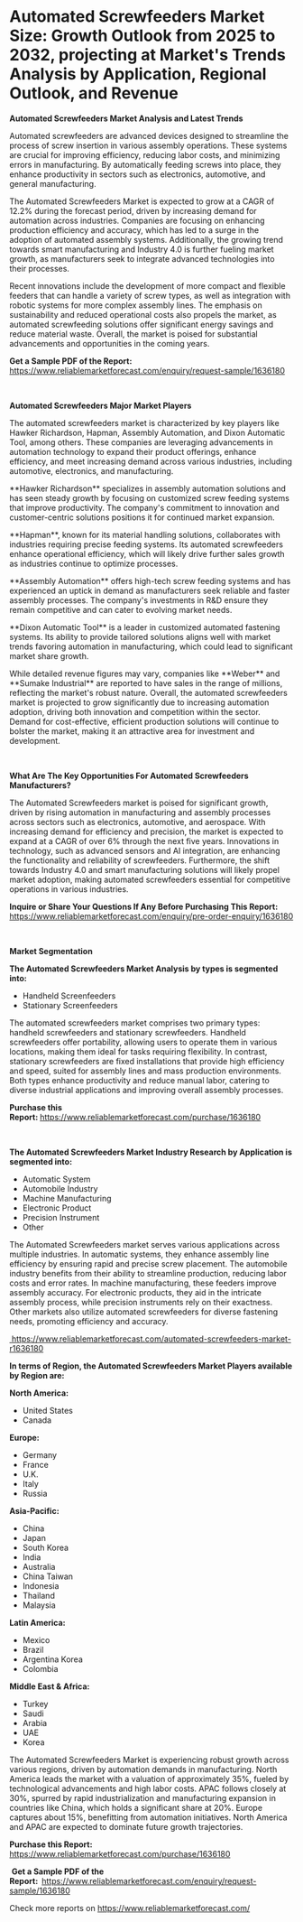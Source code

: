 <p><h1>Automated Screwfeeders Market Size: Growth Outlook from 2025 to 2032, projecting at Market's Trends Analysis by Application, Regional Outlook, and Revenue</h1></p><p><strong>Automated Screwfeeders Market Analysis and Latest Trends</strong></p>
<p><p>Automated screwfeeders are advanced devices designed to streamline the process of screw insertion in various assembly operations. These systems are crucial for improving efficiency, reducing labor costs, and minimizing errors in manufacturing. By automatically feeding screws into place, they enhance productivity in sectors such as electronics, automotive, and general manufacturing.</p><p>The Automated Screwfeeders Market is expected to grow at a CAGR of 12.2% during the forecast period, driven by increasing demand for automation across industries. Companies are focusing on enhancing production efficiency and accuracy, which has led to a surge in the adoption of automated assembly systems. Additionally, the growing trend towards smart manufacturing and Industry 4.0 is further fueling market growth, as manufacturers seek to integrate advanced technologies into their processes.</p><p>Recent innovations include the development of more compact and flexible feeders that can handle a variety of screw types, as well as integration with robotic systems for more complex assembly lines. The emphasis on sustainability and reduced operational costs also propels the market, as automated screwfeeding solutions offer significant energy savings and reduce material waste. Overall, the market is poised for substantial advancements and opportunities in the coming years.</p></p>
<p><strong>Get a Sample PDF of the Report:&nbsp;</strong> <a href="https://www.reliablemarketforecast.com/enquiry/request-sample/1636180?utm_campaign=2740&utm_medium=2&utm_source=Github&utm_content=ia&utm_term=23032025&utm_id=automated-screwfeeders">https://www.reliablemarketforecast.com/enquiry/request-sample/1636180</a></p>
<p>&nbsp;</p>
<p><strong>Automated Screwfeeders Major Market Players</strong></p>
<p><p>The automated screwfeeders market is characterized by key players like Hawker Richardson, Hapman, Assembly Automation, and Dixon Automatic Tool, among others. These companies are leveraging advancements in automation technology to expand their product offerings, enhance efficiency, and meet increasing demand across various industries, including automotive, electronics, and manufacturing.</p><p>**Hawker Richardson** specializes in assembly automation solutions and has seen steady growth by focusing on customized screw feeding systems that improve productivity. The company's commitment to innovation and customer-centric solutions positions it for continued market expansion.</p><p>**Hapman**, known for its material handling solutions, collaborates with industries requiring precise feeding systems. Its automated screwfeeders enhance operational efficiency, which will likely drive further sales growth as industries continue to optimize processes. </p><p>**Assembly Automation** offers high-tech screw feeding systems and has experienced an uptick in demand as manufacturers seek reliable and faster assembly processes. The company's investments in R&D ensure they remain competitive and can cater to evolving market needs.</p><p>**Dixon Automatic Tool** is a leader in customized automated fastening systems. Its ability to provide tailored solutions aligns well with market trends favoring automation in manufacturing, which could lead to significant market share growth.</p><p>While detailed revenue figures may vary, companies like **Weber** and **Sumake Industrial** are reported to have sales in the range of millions, reflecting the market's robust nature. Overall, the automated screwfeeders market is projected to grow significantly due to increasing automation adoption, driving both innovation and competition within the sector. Demand for cost-effective, efficient production solutions will continue to bolster the market, making it an attractive area for investment and development.</p></p>
<p>&nbsp;</p>
<p><strong>What Are The Key Opportunities For Automated Screwfeeders Manufacturers?</strong></p>
<p><p>The Automated Screwfeeders market is poised for significant growth, driven by rising automation in manufacturing and assembly processes across sectors such as electronics, automotive, and aerospace. With increasing demand for efficiency and precision, the market is expected to expand at a CAGR of over 6% through the next five years. Innovations in technology, such as advanced sensors and AI integration, are enhancing the functionality and reliability of screwfeeders. Furthermore, the shift towards Industry 4.0 and smart manufacturing solutions will likely propel market adoption, making automated screwfeeders essential for competitive operations in various industries.</p></p>
<p><strong>Inquire or Share Your Questions If Any Before Purchasing This Report:</strong> <a href="https://www.reliablemarketforecast.com/enquiry/pre-order-enquiry/1636180?utm_campaign=2740&utm_medium=2&utm_source=Github&utm_content=ia&utm_term=23032025&utm_id=automated-screwfeeders">https://www.reliablemarketforecast.com/enquiry/pre-order-enquiry/1636180</a></p>
<p>&nbsp;</p>
<p><strong>Market Segmentation</strong></p>
<p><strong>The Automated Screwfeeders Market Analysis by types is segmented into:</strong></p>
<p><ul><li>Handheld Screenfeeders</li><li>Stationary Screenfeeders</li></ul></p>
<p><p>The automated screwfeeders market comprises two primary types: handheld screwfeeders and stationary screwfeeders. Handheld screwfeeders offer portability, allowing users to operate them in various locations, making them ideal for tasks requiring flexibility. In contrast, stationary screwfeeders are fixed installations that provide high efficiency and speed, suited for assembly lines and mass production environments. Both types enhance productivity and reduce manual labor, catering to diverse industrial applications and improving overall assembly processes.</p></p>
<p><strong>Purchase this Report:&nbsp;</strong><a href="https://www.reliablemarketforecast.com/purchase/1636180?utm_campaign=2740&utm_medium=2&utm_source=Github&utm_content=ia&utm_term=23032025&utm_id=automated-screwfeeders">https://www.reliablemarketforecast.com/purchase/1636180</a></p>
<p>&nbsp;</p>
<p><strong>The Automated Screwfeeders Market Industry Research by Application is segmented into:</strong></p>
<p><ul><li>Automatic System</li><li>Automobile Industry</li><li>Machine Manufacturing</li><li>Electronic Product</li><li>Precision Instrument</li><li>Other</li></ul></p>
<p><p>The Automated Screwfeeders market serves various applications across multiple industries. In automatic systems, they enhance assembly line efficiency by ensuring rapid and precise screw placement. The automobile industry benefits from their ability to streamline production, reducing labor costs and error rates. In machine manufacturing, these feeders improve assembly accuracy. For electronic products, they aid in the intricate assembly process, while precision instruments rely on their exactness. Other markets also utilize automated screwfeeders for diverse fastening needs, promoting efficiency and accuracy.</p></p>
<p><a href="https://www.reliablemarketforecast.com/automated-screwfeeders-market-r1636180?utm_campaign=2740&utm_medium=2&utm_source=Github&utm_content=ia&utm_term=23032025&utm_id=automated-screwfeeders">&nbsp;https://www.reliablemarketforecast.com/automated-screwfeeders-market-r1636180</a></p>
<p><strong>In terms of Region, the Automated Screwfeeders Market Players available by Region are:</strong></p>
<p>
    <p> <strong> North America: </strong>
        <ul>
            <li>United States</li>
            <li>Canada</li>
        </ul>
        </p> 
    <p> <strong> Europe: </strong>
        <ul>
            <li>Germany</li>
            <li>France</li>
            <li>U.K.</li>
            <li>Italy</li>
            <li>Russia</li>
        </ul>
        </p> 
    <p> <strong> Asia-Pacific: </strong>
        <ul>
            <li>China</li>
            <li>Japan</li>
            <li>South Korea</li>
            <li>India</li>
            <li>Australia</li>
            <li>China Taiwan</li>
            <li>Indonesia</li>
            <li>Thailand</li>
            <li>Malaysia</li>
        </ul>
        </p> 
    <p> <strong> Latin America: </strong>
        <ul>
            <li>Mexico</li>
            <li>Brazil</li>
            <li>Argentina Korea</li>
            <li>Colombia</li>
        </ul>
        </p> 
    <p> <strong> Middle East & Africa: </strong>
        <ul>
            <li>Turkey</li>
            <li>Saudi</li>
            <li>Arabia</li>
            <li>UAE</li>
            <li>Korea</li>
        </ul>
    </p>
    </p>
<p><p>The Automated Screwfeeders Market is experiencing robust growth across various regions, driven by automation demands in manufacturing. North America leads the market with a valuation of approximately 35%, fueled by technological advancements and high labor costs. APAC follows closely at 30%, spurred by rapid industrialization and manufacturing expansion in countries like China, which holds a significant share at 20%. Europe captures about 15%, benefitting from automation initiatives. North America and APAC are expected to dominate future growth trajectories.</p></p>
<p><strong>Purchase this Report: </strong><a href="https://www.reliablemarketforecast.com/purchase/1636180?utm_campaign=2740&utm_medium=2&utm_source=Github&utm_content=ia&utm_term=23032025&utm_id=automated-screwfeeders">https://www.reliablemarketforecast.com/purchase/1636180</a></p>
<p>&nbsp;<strong>Get a Sample PDF of the Report:&nbsp;&nbsp;</strong><a href="https://www.reliablemarketforecast.com/enquiry/request-sample/1636180?utm_campaign=2740&utm_medium=2&utm_source=Github&utm_content=ia&utm_term=23032025&utm_id=automated-screwfeeders">https://www.reliablemarketforecast.com/enquiry/request-sample/1636180</a></p>
<p><strong></strong></p>
<p>Check more reports on <a href="https://www.reliablemarketforecast.com/?utm_campaign=2740&utm_medium=2&utm_source=Github&utm_content=ia&utm_term=23032025&utm_id=automated-screwfeeders">https://www.reliablemarketforecast.com/</a></p>